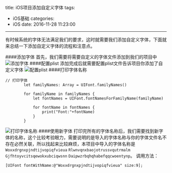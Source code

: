 title: iOS项目添加自定义字体
tags:
  - iOS基础
categories:
  - iOS
date: 2016-11-28 11:23:00
---

有时候系统的字体无法满足我们的要求，这时就需要我们添加自定义字体，下面就来总结一下添加自定义字体的流程和注意点。

####添加字体
首先，我们需要将需要自定义的字体文件添加到我们的项目中
![添加字体](https://github.com/luzhiyongGit/luzhiyongGit.github.io/raw/hexo/images/iOS项目添加自定义字体/iOS项目添加自定义字体_1.png)
####配置plist
添加完成后就需要配置plist文件告诉项目你添加了自定义字体
![配置plist](https://github.com/luzhiyongGit/luzhiyongGit.github.io/raw/hexo/images/iOS项目添加自定义字体/iOS项目添加自定义字体_2.png)
####打印字体名称
```
// 打印字体
        let familyNames: Array = UIFont.familyNames()
        
        for familyName in familyNames {
            let fontNames = UIFont.fontNamesForFamilyName(familyName)
            
            for fontName in fontNames {
                print("Font:"+fontName)
            }
        }
```
![打印字体名称](https://github.com/luzhiyongGit/luzhiyongGit.github.io/raw/hexo/images/iOS项目添加自定义字体/iOS项目添加自定义字体_3.png)
####使用新字体
打印完所有的字体名称后，我们需要找到新字体的名称，这个比较考验眼力，需要说明的是导入的字体名称与你的字体文件名不存在必然关联，所以找起来比较麻烦，本项目中导入的字体名称是`Woxxdrgnxpjndtijvopiqfvieua` `Rlwnvqnxbaojotrussvqutrmalm` `Gjfhtoyvcitsqewokxubciqwsnn` `Daipwzrbqhqhabefqqcwoentynp`。
调用方法：
```
[UIFont fontWithName:@"Woxxdrgnxpjndtijvopiqfvieua" size:9];
```


